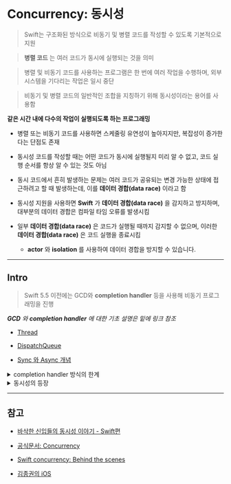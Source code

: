 # Concurrency: 동시성

> Swift는 구조화된 방식으로 비동기 및 병렬 코드를 작성할 수 있도록 기본적으로 지원

> **병렬 코드** 는 여러 코드가 동시에 실행되는 것을 의미

> 병렬 및 비동기 코드를 사용하는 프로그램은 한 번에 여러 작업을 수행하며, 외부 시스템을 기다리는 작업은 일시 중단

> 비동기 및 병렬 코드의 일반적인 조합을 지칭하기 위해 동시성이라는 용어를 사용함

**같은 시간 내에 다수의 작업이 실행되도록 하는 프로그래밍**

- 병렬 또는 비동기 코드를 사용하면 스케줄링 유연성이 높아지지만, 복잡성이 증가한다는 단점도 존재

- 동시성 코드를 작성할 때는 어떤 코드가 동시에 실행될지 미리 알 수 없고, 코드 실행 순서를 항상 알 수 있는 것도 아님

- 동시 코드에서 흔히 발생하는 문제는 여러 코드가 공유되는 변경 가능한 상태에 접근하려고 할 때 발생하는데, 이를 **데이터 경합(data race)** 이라고 함

 - 동시성 지원을 사용하면 **Swift** 가 **데이터 경합(data race)** 을 감지하고 방지하며, 대부분의 데이터 경합은 컴파일 타임 오류를 발생시킴
 
 - 일부 **데이터 경합(data race)** 은 코드가 실행될 때까지 감지할 수 없으며, 이러한  **데이터 경합(data race)** 은 코드 실행을 종료시킴

   - **actor** 와 **isolation** 를 사용하여 데이터 경합을 방지할 수 있습니다.

---

## Intro

> Swift 5.5 이전에는 GCD와 **completion handler** 등을 사용해 비동기 프로그래밍을 진행

***GCD** 와 **completion handler** 에 대한 기초 설명은 밑에 링크 참조*

- [Thread](https://github.com/BOLTB0X/SwiftUI/tree/main/study/Thread)

- [DispatchQueue](https://github.com/BOLTB0X/SwiftUI/blob/main/study/GCDPlayground/dispatchQue.md)

- [Sync 와 Async 개념](https://github.com/BOLTB0X/SwiftUI/blob/main/study/GCDPlayground/syncAsync2.md)


<details>

<summary>completion handler 방식의 한계 </summary>

### 기존 방식의 문제점

> 기존 방식 **GCD** 와 **completion handler** 방식으로 코딩을 하다보면 몇가지 문제가 발생

*예를 들어 판매자가 택배를 보내는 과정을 나타내보면*

```
1. 물건 제작
2. 물건 포장
3. 물건 발송
```

```swift
// parcelDelivery
func parcelDelivery(completion: @escaping ((PavingParcel) -> Void)) {
    makeParcel { parcel in // 1. 물건 제작
      self.paveParcel(parcel: parcel) { pavingParcel in // 2. 물건 포장
         self.sendParcel(parcel: pavingParcel, destination: city) { finalParcel in // 3. 물건 발송
            completion(pavingParcel)
         }
      }
    }
}
```

1. **복잡성 증가**

   - 복잡한 비동기 작업의 경우

   - **GCD** 를 사용하면 코드가 복잡해짐 여러 개의 큐를 다루거나 **동시성 문제를 처리하는 것은 어려움**

2. **Deadlock**

   - 잘못된 큐 사용으로 인해 데드락이 발생할 수도 있음

3. **클로저에 대한 비동기 콜백 지옥**

   - 비동기 작업을 여러 단계로 나눠 콜백으로 처리할 경우
   
   - **콜백이 중첩되어** 코드의 가독성과 유지보수 난이도 증가

4. **메모리 관리**

   - **GCD** 로 작업을 비동기적으로 실행할 때, 강한 순환 참조로 인해 메모리 누수가 발생

5. **참조 사이클 발생 가능성**
   
   - `self property` 에 접근할 때, 어떤 스레드에서 접근하게 될지 생각하기 힘들고 **참조 사이클 발생 가능성을 고려해야함**

---

</details>


<details>
<summary> 동시성의 등장 </summary>

### `async` , `await` 키워드 등장

> **Swift 5.5** 에 도입 된 `async`, `await` 문법으로 위 문제 사항을 보완이 가능

- `async` : 비동기 함수임을 나타내는 키워드

- `await` : `async` 키워드가 표시된 메소드나 함수의 리턴을 기다림

   즉 `async` 함수는 비동기적으로 동작할 수 있고, `await` 키워드를 사용해 **비동기 함수의 결과를 대기**


```swift
func parcelDelivery() async throws -> PavingParcel {
   let parcel = try await makeParcel() // 물건 제작
   let Parcel = try await paveParcel() // 물건 포장
   let pavingParcel = try await sendParcel(parcel: Parcel, destination: city) // 물건 발송

   return pavingParcel
}
```

1. **가독성 해결**

2. **참조 사이클 우려 저하**

3. **디버깅이 쉬어짐**

</details>

---

## 참고

- [바삭한 신입들의 동시성 이야기 - Swift편](https://tech.devsisters.com/posts/crunchy-concurrency-swift/)

- [공식문서: Concurrency](https://docs.swift.org/swift-book/documentation/the-swift-programming-language/concurrency/#Calling-Asynchronous-Functions-in-Parallel)

- [Swift concurrency: Behind the scenes](https://developer.apple.com/videos/play/wwdc2021/10254/)

- [김종권의 iOS](https://ios-development.tistory.com/589)

